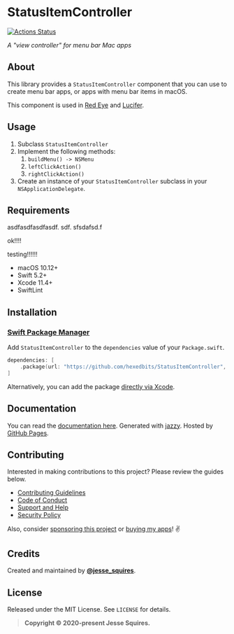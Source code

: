 # StatusItemController

[![Actions Status](https://github.com/hexedbits/StatusItemController/workflows/CI/badge.svg)](https://github.com/hexedbits/StatusItemController/actions)

*A "view controller" for menu bar Mac apps*

## About

This library provides a `StatusItemController` component that you can use to create menu bar apps, or apps with menu bar items in macOS.

This component is used in [Red Eye](https://www.hexedbits.com/redeye/) and [Lucifer](https://www.hexedbits.com/lucifer/).

## Usage

1. Subclass `StatusItemController`
1. Implement the following methods:
    1. `buildMenu() -> NSMenu`
    1. `leftClickAction()`
    1. `rightClickAction()`
1. Create an instance of your `StatusItemController` subclass in your `NSApplicationDelegate`.

## Requirements

asdfasdfasdfasdf. sdf. sfsdafsd.f

ok!!!!

testing!!!!!!

- macOS 10.12+
- Swift 5.2+
- Xcode 11.4+
- SwiftLint

## Installation

### [Swift Package Manager](https://swift.org/package-manager/)

Add `StatusItemController` to the `dependencies` value of your `Package.swift`.

```swift
dependencies: [
    .package(url: "https://github.com/hexedbits/StatusItemController", from: "1.0.0")
]
```

Alternatively, you can add the package [directly via Xcode](https://developer.apple.com/documentation/xcode/adding_package_dependencies_to_your_app).

## Documentation

You can read the [documentation here](https://hexedbits.github.io/StatusItemController). Generated with [jazzy](https://github.com/realm/jazzy). Hosted by [GitHub Pages](https://pages.github.com).

## Contributing

Interested in making contributions to this project? Please review the guides below.

- [Contributing Guidelines](https://github.com/hexedbits/.github/blob/master/CONTRIBUTING.md)
- [Code of Conduct](https://github.com/hexedbits/.github/blob/master/CODE_OF_CONDUCT.md)
- [Support and Help](https://github.com/hexedbits/.github/blob/master/SUPPORT.md)
- [Security Policy](https://github.com/hexedbits/.github/blob/master/SECURITY.md)

Also, consider [sponsoring this project](https://www.jessesquires.com/sponsor/) or [buying my apps](https://www.hexedbits.com)! ✌️

## Credits

Created and maintained by [**@jesse_squires**](https://twitter.com/jesse_squires).

## License

Released under the MIT License. See `LICENSE` for details.

>**Copyright &copy; 2020-present Jesse Squires.**
